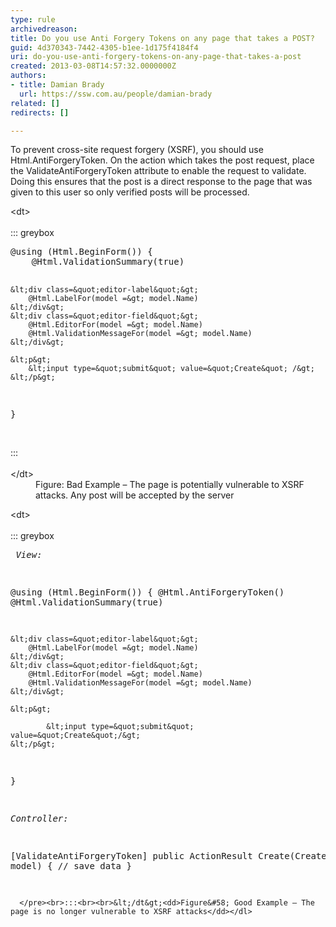```yaml
---
type: rule
archivedreason: 
title: Do you use Anti Forgery Tokens on any page that takes a POST?
guid: 4d370343-7442-4305-b1ee-1d175f4184f4
uri: do-you-use-anti-forgery-tokens-on-any-page-that-takes-a-post
created: 2013-03-08T14:57:32.0000000Z
authors:
- title: Damian Brady
  url: https://ssw.com.au/people/damian-brady
related: []
redirects: []

---
```


To prevent cross-site request forgery (XSRF), you should use Html.AntiForgeryToken. On the action which takes the post request, place the ValidateAntiForgeryToken attribute to enable the request to validate.  Doing this ensures that the post is a direct response to the page that was given to this user so only verified posts will be processed.

<!--endintro-->
<dl class="badImage">&lt;dt&gt;<br><br>::: greybox<br><pre>@using (Html.BeginForm()) &#123;
    @Html.ValidationSummary(true)

    &lt;div class=&quot;editor-label&quot;&gt;
        @Html.LabelFor(model =&gt; model.Name)
    &lt;/div&gt;
    &lt;div class=&quot;editor-field&quot;&gt;
        @Html.EditorFor(model =&gt; model.Name)
        @Html.ValidationMessageFor(model =&gt; model.Name)
    &lt;/div&gt;

    &lt;p&gt;
        &lt;input type=&quot;submit&quot; value=&quot;Create&quot; /&gt;
    &lt;/p&gt;
 &#125;
      </pre><br>:::<br><br>&lt;/dt&gt;<dd>Figure&#58; Bad Example – The page is potentially vulnerable to XSRF attacks. Any post will be accepted by the server</dd></dl><dl class="goodImage">&lt;dt&gt;<br><br>::: greybox<br><pre>            <em>View&#58;</em>

@using (Html.BeginForm()) &#123;
    @Html.AntiForgeryToken()
    @Html.ValidationSummary(true)

    &lt;div class=&quot;editor-label&quot;&gt;
        @Html.LabelFor(model =&gt; model.Name)
    &lt;/div&gt;
    &lt;div class=&quot;editor-field&quot;&gt;
        @Html.EditorFor(model =&gt; model.Name)
        @Html.ValidationMessageFor(model =&gt; model.Name)
    &lt;/div&gt;

    &lt;p&gt;
        
            &lt;input type=&quot;submit&quot; value=&quot;Create&quot;/&gt;
    &lt;/p&gt;
&#125;

<em>Controller&#58;</em>

[ValidateAntiForgeryToken]
public ActionResult Create(CreateModel model)
&#123;
    // save data
&#125;

      </pre><br>:::<br><br>&lt;/dt&gt;<dd>Figure&#58; Good Example – The page is no longer vulnerable to XSRF attacks</dd></dl>
